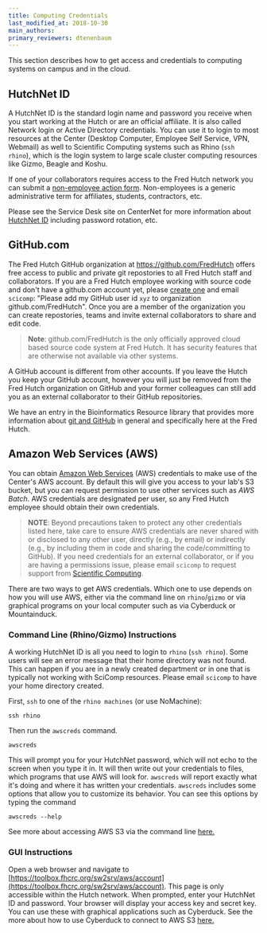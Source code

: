 ```yaml
---
title: Computing Credentials
last_modified_at: 2018-10-30
main_authors:
primary_reviewers: dtenenbaum
---
```


This section describes how to get access and credentials to computing systems on campus and in the cloud.

## HutchNet ID

A HutchNet ID is the standard login name and password you receive when you start working at the Hutch or are an official affiliate. It is also called Network login or Active Directory credentials. You can use it to login to most resources at the Center (Desktop Computer, Employee Self Service, VPN, Webmail) as well to Scientific Computing systems such as Rhino (`ssh rhino`), which is the login system to large scale cluster computing resources like Gizmo, Beagle and Koshu.

If one of your collaborators requires access to the Fred Hutch network you can submit a [non-employee action form](https://centernet.fredhutch.org/cn/f/hr/lcex/non-employee-action-form.html). Non-employees is a generic administrative term for affiliates, students, contractors, etc.

Please see the Service Desk site on CenterNet for more information about [HutchNet ID](https://centernet.fredhutch.org/cn/u/center-it/help-desk.html) including password rotation, etc.

## GitHub.com

The Fred Hutch GitHub organization at https://github.com/FredHutch offers free access to public and private git repostories to all Fred Hutch staff and collaborators. If you are a Fred Hutch employee working with source code and don't have a github.com account yet, please [create one](https://github.com/join) and email `scicomp`: "Please add my GitHub user id `xyz` to organization github.com/FredHutch". Once you are a member of the organization you can create repostories, teams and invite external collaborators to share and edit code.

>**Note**: github.com/FredHutch is the only officially approved cloud based source code system at Fred Hutch. It has security features that are otherwise not available via other systems.

A GitHub account is different from other accounts. If you leave the Hutch you keep your GitHub account, however you will just be removed from the Fred Hutch organization on GitHub and your former colleagues can still add you as an external collaborator to their GitHub repositories.

We have an entry in the Bioinformatics Resource library that provides more information about [git and GitHub](/bioinformatics/compute_github/) in general and specifically here at the Fred Hutch.  

## Amazon Web Services (AWS)

You can obtain [Amazon Web Services](https://aws.amazon.com/) (AWS) credentials to make use of the Center's AWS account. By default this will give you access to your lab's S3 bucket, but you can request permission to use other services such as _AWS Batch_.  AWS credentials are designated per user, so any Fred Hutch employee should obtain their own credentials.

>**NOTE**: Beyond precautions taken to protect any other credentials listed here, take care to ensure AWS credentials are never shared with or disclosed to any other user, directly (e.g., by email) or indirectly (e.g., by including them in code and sharing the code/committing to GitHub).  If you need credentials for an external collaborator, or if you are having a permissions issue, please email `scicomp` to request support from [Scientific Computing](https://centernet.fredhutch.org/cn/u/center-it/cio/scicomp.html).

There are two ways to get AWS credentials. Which one to use depends on how you will use AWS, either via the command line on `rhino`/`gizmo` or via graphical programs on your local computer such as via Cyberduck or Mountainduck.


### Command Line (Rhino/Gizmo) Instructions

A working HutchNet ID is all you need to login to `rhino` (`ssh rhino`). Some users will see an error message that their home directory was not found. This can happen if you are in a newly created department or in one that is typically not working with SciComp resources. Please email `scicomp` to have your home directory created.


First, `ssh` to one of the `rhino machines` (or use NoMachine):

```
ssh rhino
```

Then run the `awscreds` command.

```
awscreds
```

This will prompt you for your HutchNet password, which will not echo to the screen when you type it in.  It will then write out your credentials to files, which programs that use AWS will look for. `awscreds` will report exactly what it's doing and where it has written your credentials. `awscreds` includes some options that allow you to customize its behavior. You can see this options by typing the command

```
awscreds --help
```

See more about accessing AWS S3 via the command line [here.](/computing/store_collaboration/)


### GUI Instructions

Open a web browser and navigate to [https://toolbox.fhcrc.org/sw2srv/aws/account](https://toolbox.fhcrc.org/sw2srv/aws/account).
This page is only accessible within the Hutch network. When prompted, enter your HutchNet ID and password. Your browser will display your access key and secret key. You can use these with graphical applications such as Cyberduck. See the more about how to use Cyberduck to connect to AWS S3 [here.](/computing/store_collaboration/)
